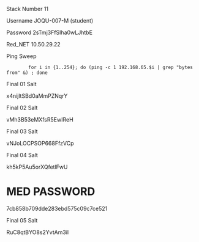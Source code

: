 Stack Number	11	

Username    JOQU-007-M	  (student) 

Password	    2sTmj3FfSIha0wLJhtbE     

Red_NET    10.50.29.22
            	
Ping Sweep 


            for i in {1..254}; do (ping -c 1 192.168.65.$i | grep "bytes from" &) ; done

Final 01 Salt 

x4nijltSBd0aMmPZNqrY


Final 02 Salt

vMh3B53eMXfsR5EwIReH

Final 03 Salt

vNJoLOCPSOP668FfzVCp


Final 04 Salt

kh5kP5Au5orXQfetlFwU

# MED PASSWORD 

7cb858b709dde283ebd575c09c7ce521

Final 05 Salt

RuC8qtBYO8s2YvtAm3il




